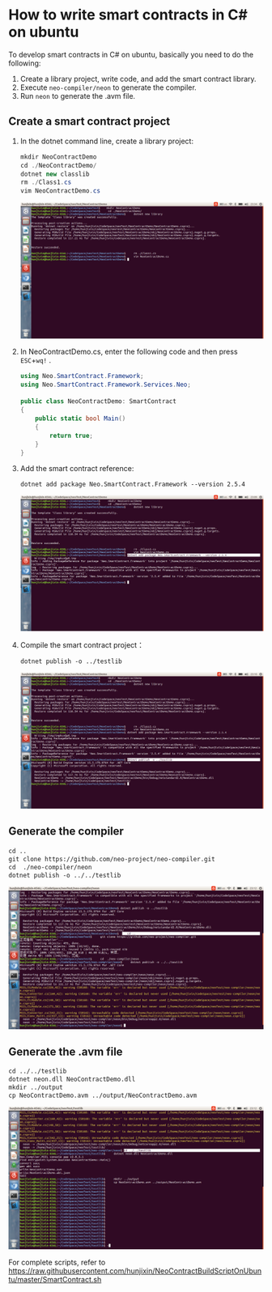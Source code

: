 # How to write smart contracts in C# on ubuntu

To develop smart contracts in C# on ubuntu, basically you need to do the following:

1. Create a library project, write code, and add the smart contract library.
2. Execute `neo-compiler/neon` to generate the compiler.
3. Run `neon` to generate the .avm file.

## Create a smart contract project

1. In the dotnet command line, create a library project:

   ```c#
   mkdir NeoContractDemo
   cd ./NeoContractDemo/
   dotnet new classlib
   rm ./Class1.cs
   vim NeoContractDemo.cs
   ```

   ![](../../assets/create_neo_contract.png)

2. In NeoContractDemo.cs, enter the following code and then press `ESC`+`wq!` .

   ```c#
   using Neo.SmartContract.Framework;
   using Neo.SmartContract.Framework.Services.Neo;

   public class NeoContractDemo: SmartContract
   {
       public static bool Main()
       {
           return true;
       }
   }
   ```

3. Add the smart contract reference:

   ```
   dotnet add package Neo.SmartContract.Framework --version 2.5.4
   ```

   ![](../../assets/neo_addpackage.png)

4. Compile the smart contract project：

   ```
   dotnet publish -o ../testlib
   ```

   ![](../../assets/build_neo_contract_project.png)

## Generate the compiler

    cd ..
    git clone https://github.com/neo-project/neo-compiler.git
    cd  ./neo-compiler/neon
    dotnet publish -o ../../testlib

![](../../assets/build_neo_neoa.png)

## Generate the .avm file

    cd ../../testlib
    dotnet neon.dll NeoContractDemo.dll
    mkdir ../output
    cp NeoContractDemo.avm ../output/NeoContractDemo.avm

![](../../assets/neo_contract_build_avm.png)

For complete scripts, refer to https://raw.githubusercontent.com/hunjixin/NeoContractBuildScriptOnUbuntu/master/SmartContract.sh
